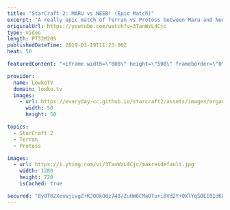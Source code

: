 ```yaml
---
title: "StarCraft 2: MARU vs NEEB! (Epic Match)"
excerpt: "A really epic match of Terran vs Protoss between Maru and Neeb. Subscribe for more videos: http://lowko.tv/youtube Ridiculous Zerg vs Zerg: http://y2u.be/G_AJuRRMgPk  These matches are becoming just crazy. In this game of top-level Protoss vs Terran we see pretty much all bases mining out on the biggest"
originalUrl: https://youtube.com/watch?v=3TanWzL4Cjc
type: video
length: PT32M20S
publishedDateTime: 2019-03-19T11:23:00Z
heat: 50

featuredContent: "<iframe width=\"800\" height=\"500\" frameborder=\"0\" src=\"https://www.youtube.com/embed/3TanWzL4Cjc\" allow=\"accelerometer; autoplay; encrypted-media; gyroscope; picture-in-picture\" allowfullscreen></iframe>"

provider:
  name: LowkoTV
  domain: lowko.tv
  images:
    - url: https://everyday-cc.github.io/starcraft2/assets/images/organizations/lowko.tv-50x50.jpg
      width: 50
      height: 50

topics:
  - StarCraft 2
  - Terran
  - Protoss

images:
  - url: https://i.ytimg.com/vi/3TanWzL4Cjc/maxresdefault.jpg
    width: 1280
    height: 720
    isCached: true

secured: "8y8T02XexwjivgZ+KJOOkOdz748/ZuHW6CMa0Tu+i8Vd2Y+QXlYqSOE101dKHaOgNd9UinwbaYNT3dNExjilQ7PGH6YCOzJUkAVn78DN0itP2yTIKrx+8j2fkowFsByeyIKqmgdc5phOeYptkuEpG/XYPx8crj+qkCzb8UWKi0gseM0JntjmRqa1sCLHvbGA+ouuMv45pknV7QqnAd/b0krB8jfgCBwJI7J88XU+izLWqiu+B+28xHFLOhb1AE3v2XSjoXFBK8HHKjLDNauQm7e6+TA9D2QFmBxMoXIhS3EC43pmMrjxNHU6OWKnd5KYLCB2B+tVFWUG++s0CHIZLcrzOgzvcPj5bCbsGlOmyiVk6JSJMFpkFQC9KF6fQP4HUcrk1tEupT5WjSm8yApsvTVraNh0I/1dRlEFYjKSQifO0TWoV7AyevX288TElz/u;81wMAt/sEmD6mZhApv4c/g=="
---
```



